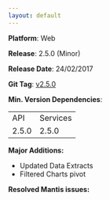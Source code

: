 ```yaml
---
layout: default
---
```


**Platform**: Web

**Release**: 2.5.0 (Minor)

**Release Date**: 24/02/2017

**Git Tag**: [v2.5.0](https://github.com/OnePulse/onepulse-v2-web/releases/tag/v2.5.0)

**Min. Version Dependencies**:

<table>
  <tr>
    <td>API</td>
    <td>Services</td>
  </tr>
  <tr>
    <td>2.5.0</td>
    <td>2.5.0</td>
  </tr>
</table>

**Major Additions:**
*   Updated Data Extracts
*   Filtered Charts pivot

**Resolved Mantis issues:**
